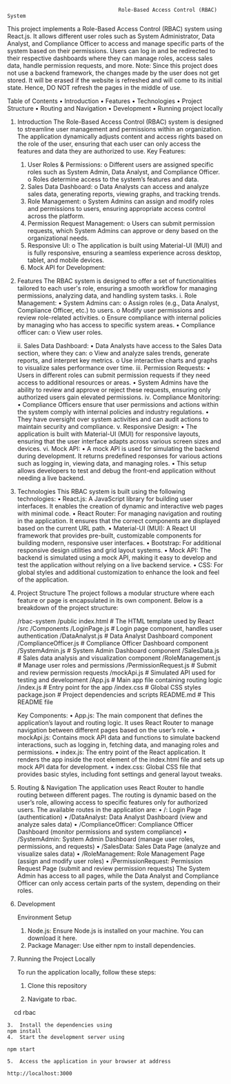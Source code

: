                                         Role-Based Access Control (RBAC) System

This project implements a Role-Based Access Control (RBAC) system using React.js. It allows different user roles such as System Administrator, Data Analyst, and Compliance Officer to access and manage specific parts of the system based on their permissions. Users can log in and be redirected to their respective dashboards where they can manage roles, access sales data, handle permission requests, and more.
Note: Since this project does not use a backend framework, the changes made by the user does not get stored. It will be erased if the website is refreshed and will come to its initial state. Hence, DO NOT refresh the pages in the middle of use.

Table of Contents
•	Introduction
•	Features
•	Technologies
•	Project Structure
•	Routing and Navigation
•	Development
•	Running project locally

1.	Introduction
    The Role-Based Access Control (RBAC) system is designed to streamline user management and permissions within an organization. The application dynamically adjusts content and access rights based on the role of the user, ensuring that each user can only access the features and data they are authorized to use.
    Key Features:
    1.	User Roles & Permissions:
        o	Different users are assigned specific roles such as System Admin, Data Analyst, and Compliance Officer.
        o	Roles determine access to the system’s features and data.
    2.	Sales Data Dashboard:
        o	Data Analysts can access and analyze sales data, generating reports, viewing graphs, and tracking trends.
    3.	Role Management:
        o	System Admins can assign and modify roles and permissions to users, ensuring appropriate access control across the platform.
    4.	Permission Request Management:
        o	Users can submit permission requests, which System Admins can approve or deny based on the organizational needs.
    5.	Responsive UI:
        o	The application is built using Material-UI (MUI) and is fully responsive, ensuring a seamless experience across desktop, tablet, and mobile devices.
    6.	Mock API for Development:
        
2.	Features
    The RBAC system is designed to offer a set of functionalities tailored to each user's role, ensuring a smooth workflow for managing permissions, analyzing data, and handling system tasks.
    i.	Role Management:
        •	System Admins can:
            o	Assign roles (e.g., Data Analyst, Compliance Officer, etc.) to users.
            o	Modify user permissions and review role-related activities.
            o	Ensure compliance with internal policies by managing who has access to specific system areas.
        •	Compliance officer can:
            o	View user roles.

    ii.	Sales Data Dashboard:
        •	Data Analysts have access to the Sales Data section, where they can:
            o	View and analyze sales trends, generate reports, and interpret key metrics.
            o	Use interactive charts and graphs to visualize sales performance over time.
    iii.	Permission Requests:
        •	Users in different roles can submit permission requests if they need access to additional resources or areas.
        •	System Admins have the ability to review and approve or reject these requests, ensuring only authorized users gain elevated permissions.
    iv.	Compliance Monitoring:
        •	Compliance Officers ensure that user permissions and actions within the system comply with internal policies and industry regulations.
        •	They have oversight over system activities and can audit actions to maintain security and compliance.
    v.	Responsive Design:
        •	The application is built with Material-UI (MUI) for responsive layouts, ensuring that the user interface adapts across various screen sizes and devices.
    vi.	Mock API:
        •	A mock API is used for simulating the backend during development. It returns predefined responses for various actions such as logging in, viewing data, and managing roles.
        •	This setup allows developers to test and debug the front-end application without needing a live backend.
3.	Technologies
    This RBAC system is built using the following technologies:
    •	React.js: A JavaScript library for building user interfaces. It enables the creation of dynamic and interactive web pages with minimal code.
    •	React Router: For managing navigation and routing in the application. It ensures that the correct components are displayed based on the current URL path.
    •	Material-UI (MUI): A React UI framework that provides pre-built, customizable components for building modern, responsive user interfaces.
    •	Bootstrap: For additional responsive design utilities and grid layout systems.
    •	Mock API: The backend is simulated using a mock API, making it easy to develop and test the application without relying on a live backend service.
    •	CSS: For global styles and additional customization to enhance the look and feel of the application.
4.	Project Structure
    The project follows a modular structure where each feature or page is encapsulated in its own component. Below is a breakdown of the project structure:

    /rbac-system
    /public
        index.html                  # The HTML template used by React
    /src
        /Components
        /LoginPage.js              # Login page component, handles user authentication
        /DataAnalyst.js            # Data Analyst Dashboard component
        /ComplianceOfficer.js      # Compliance Officer Dashboard component
        /SystemAdmin.js            # System Admin Dashboard component
        /SalesData.js              # Sales data analysis and visualization component
        /RoleManagement.js         # Manage user roles and permissions
        /PermissionRequest.js      # Submit and review permission requests
        /mockApi.js                # Simulated API used for testing and development
        /App.js                      # Main app file containing routing logic
        /index.js                    # Entry point for the app
        /index.css                   # Global CSS styles
    package.json                   # Project dependencies and scripts
    README.md                      # This README file

    Key Components:
    •	App.js: The main component that defines the application’s layout and routing logic. It uses React Router to manage navigation between different pages based on the user’s role.
    •	mockApi.js: Contains mock API data and functions to simulate backend interactions, such as logging in, fetching data, and managing roles and permissions.
    •	index.js: The entry point of the React application. It renders the app inside the root element of the index.html file and sets up mock API data for development.
    •	index.css: Global CSS file that provides basic styles, including font settings and general layout tweaks.

5.	Routing & Navigation
    The application uses React Router to handle routing between different pages. The routing is dynamic based on the user’s role, allowing access to specific features only for authorized users.
    The available routes in the application are:
    •	/: Login Page (authentication)
    •	/DataAnalyst: Data Analyst Dashboard (view and analyze sales data)
    •	/ComplianceOfficer: Compliance Officer Dashboard (monitor permissions and system compliance)
    •	/SystemAdmin: System Admin Dashboard (manage user roles, permissions, and requests)
    •	/SalesData: Sales Data Page (analyze and visualize sales data)
    •	/RoleManagement: Role Management Page (assign and modify user roles)
    •	/PermissionRequest: Permission Request Page (submit and review permission requests)
    The System Admin has access to all pages, while the Data Analyst and Compliance Officer can only access certain parts of the system, depending on their roles.

6.	Development

    Environment Setup
    1.	Node.js: Ensure Node.js is installed on your machine. You can download it here.
    2.	Package Manager: Use either npm to install dependencies.

7.	Running the Project Locally

    To run the application locally, follow these steps:
    1.	Clone this repository

    2.	Navigate to rbac.

    cd rbac

    3.	Install the dependencies using 
    npm install
    4.	Start the development server using

    npm start

    5.	Access the application in your browser at address

    http://localhost:3000



